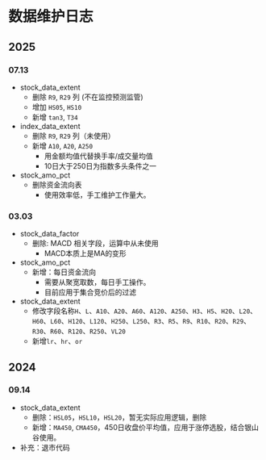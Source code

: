 # 数据维护日志

## 2025

### 07.13
- stock_data_extent
  - 删除 `R9`, `R29` 列 (不在监控预测监管)
  - 增加 `HS05`, `HS10`
  - 新增 `tan3`, `T34`
- index_data_extent
  - 删除 `R9`, `R29` 列（未使用）
  - 新增 `A10`, `A20`, `A250`
    - 用金额均值代替换手率/成交量均值
    - 10日大于250日为指数多头条件之一
- stock_amo_pct
  - 删除资金流向表
    - 使用效率低，手工维护工作量大。

### 03.03
- stock_data_factor
  - 删除: MACD 相关字段，运算中从未使用
    - MACD本质上是MA的变形
- stock_amo_pct
  - 新增：每日资金流向
    - 需要从聚宽取数，每日手工操作。
    - 目前应用于集合竞价后的过滤
- stock_data_extent
  - 修改字段名称`H`、`L`、`A10`、`A20`、`A60`、`A120`、`A250`、`H3`、`H5`、`H20`、`L20`、`H60`、`L60`、`H120`、`L120`、`H250`、`L250`、`R3`、`R5`、`R9`、`R10`、`R20`、`R29`、`R30`、`R60`、`R120`、`R250`、`VL20`
  - 新增`lr`、`hr`、`or`


## 2024

### 09.14
- stock_data_extent
  - 删除：`HSL05`，`HSL10`，`HSL20`，暂无实际应用逻辑，删除
  - 新增：`MA450`, `CMA450`，450日收盘价平均值，应用于涨停选股，结合银山谷使用。
- 补充：退市代码
